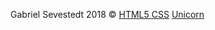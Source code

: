 
Gabriel Sevestedt 2018 &copy;
<a href="http://validator.w3.org/check/referer">HTML5 <a/>
<a href="http://jigsaw.w3.org/css-validator/check/referer">CSS</a>
<a href="http://validator.w3.org/unicorn/check?ucn_uri=referer&amp;ucn_task=conformance">Unicorn</a>
